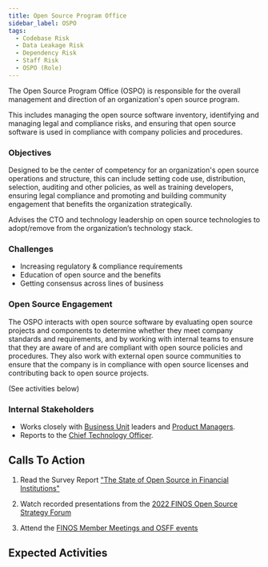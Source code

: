```yaml
---
title: Open Source Program Office
sidebar_label: OSPO
tags:
  - Codebase Risk
  - Data Leakage Risk
  - Dependency Risk
  - Staff Risk
  - OSPO (Role)
---
```


<BoxOut title="OSPO" image="/img/bok/roles/ospo.png">

The Open Source Program Office (OSPO) is responsible for the overall management and direction of an organization's open source program. 

This includes managing the open source software inventory, identifying and managing legal and compliance risks, and ensuring that open source software is used in compliance with company policies and procedures.

### Objectives

Designed to be the center of competency for an organization's open source operations and structure, this can include setting code use, distribution, selection, auditing and other policies, as well as training developers, ensuring legal compliance and promoting and building community engagement that benefits the organization strategically. 

Advises the CTO and technology leadership on open source technologies to adopt/remove from the organization’s technology stack.

### Challenges

- Increasing regulatory & compliance requirements 
- Education of open source and the benefits
- Getting consensus across lines of business

### Open Source Engagement

The OSPO interacts with open source software by evaluating open source projects and components to determine whether they meet company standards and requirements, and by working with internal teams to ensure that they are aware of and are compliant with open source policies and procedures. They also work with external open source communities to ensure that the company is in compliance with open source licenses and contributing back to open source projects.

(See activities below)

### Internal Stakeholders

 - Works closely with [Business Unit](Business-Unit) leaders and [Product Managers](Product-Manager).
 - Reports to the [Chief Technology Officer](CTO).

</BoxOut>

## Calls To Action

1. Read the Survey Report ["The State of Open Source in Financial Institutions"](https://www.finos.org/state-of-open-source-in-financial-services-2022)

2. Watch recorded presentations from the [2022 FINOS Open Source Strategy Forum](https://resources.finos.org/znglist/osff-new-york-2022/?c=cG9zdDo5OTA5MTk=)

3. Attend the [FINOS Member Meetings and OSFF events](https://www.finos.org/hosted-events)

## Expected Activities

<BokTagList tag="OSPO (Role)" filter="Activities" />

